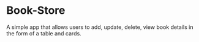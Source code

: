 # Book-Store

A simple app that allows users to add, update, delete, view book details in the form of a table and cards.
